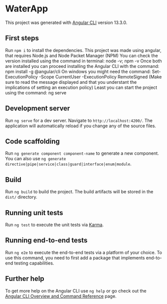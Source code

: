# WaterApp

This project was generated with [Angular CLI](https://github.com/angular/angular-cli) version 13.3.0.

## First steps

Run `npm i` to install the dependencies.
This project was made using angular, that requires Node.js and Node Packet Manager (NPM)
You can check the version installed using the command in terminal: node -v; npm -v
Once both are installed you can proceed installing the Angular CLI with the command: npm install -g @angular/cli
On windows you might need the command: Set-ExecutionPolicy -Scope CurrentUser -ExecutionPolicy RemoteSigned
(Make sure to read the message displayed and that you understant the implications of setting an execution policy)
Least you can start the project using the command: ng serve

## Development server

Run `ng serve` for a dev server. Navigate to `http://localhost:4200/`. The application will automatically reload if you change any of the source files.

## Code scaffolding

Run `ng generate component component-name` to generate a new component. You can also use `ng generate directive|pipe|service|class|guard|interface|enum|module`.

## Build

Run `ng build` to build the project. The build artifacts will be stored in the `dist/` directory.

## Running unit tests

Run `ng test` to execute the unit tests via [Karma](https://karma-runner.github.io).

## Running end-to-end tests

Run `ng e2e` to execute the end-to-end tests via a platform of your choice. To use this command, you need to first add a package that implements end-to-end testing capabilities.

## Further help

To get more help on the Angular CLI use `ng help` or go check out the [Angular CLI Overview and Command Reference](https://angular.io/cli) page.
